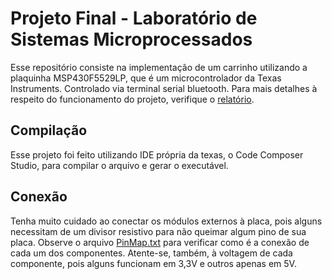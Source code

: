 # Projeto Final - Laboratório de Sistemas Microprocessados

Esse repositório consiste na implementação de um carrinho utilizando a plaquinha MSP430F5529LP, que é um microcontrolador da Texas Instruments. Controlado via terminal serial bluetooth. Para mais detalhes à respeito do funcionamento do projeto, verifique o [relatório](carrinho-190056967.pdf).

## Compilação 

Esse projeto foi feito utilizando IDE própria da texas, o Code Composer Studio, para compilar o arquivo e gerar o executável.

## Conexão

Tenha muito cuidado ao conectar os módulos externos à placa, pois alguns necessitam de um divisor resistivo para não queimar algum pino de sua placa. Observe o arquivo [PinMap.txt](PinMap.txt) para verificar como é a conexão de cada um dos componentes. Atente-se, também, à voltagem de cada componente, pois alguns funcionam em 3,3V e outros apenas em 5V.
